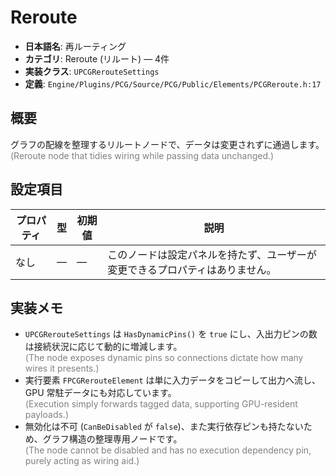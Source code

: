 # Reroute

- **日本語名**: 再ルーティング
- **カテゴリ**: Reroute (リルート) — 4件
- **実装クラス**: `UPCGRerouteSettings`
- **定義**: `Engine/Plugins/PCG/Source/PCG/Public/Elements/PCGReroute.h:17`

## 概要

グラフの配線を整理するリルートノードで、データは変更されずに通過します。<br><span style='color:gray'>(Reroute node that tidies wiring while passing data unchanged.)</span>

## 設定項目

| プロパティ | 型 | 初期値 | 説明 |
| --- | --- | --- | --- |
| なし | — | — | このノードは設定パネルを持たず、ユーザーが変更できるプロパティはありません。 |

## 実装メモ

- `UPCGRerouteSettings` は `HasDynamicPins()` を `true` にし、入出力ピンの数は接続状況に応じて動的に増減します。<br><span style='color:gray'>(The node exposes dynamic pins so connections dictate how many wires it presents.)</span>
- 実行要素 `FPCGRerouteElement` は単に入力データをコピーして出力へ流し、GPU 常駐データにも対応しています。<br><span style='color:gray'>(Execution simply forwards tagged data, supporting GPU-resident payloads.)</span>
- 無効化は不可 (`CanBeDisabled` が `false`)、また実行依存ピンも持たないため、グラフ構造の整理専用ノードです。<br><span style='color:gray'>(The node cannot be disabled and has no execution dependency pin, purely acting as wiring aid.)</span>
